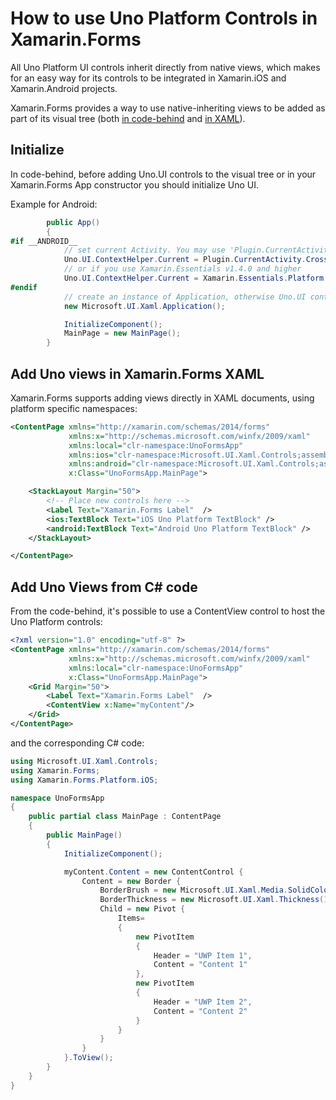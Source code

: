 ﻿# How to use Uno Platform Controls in Xamarin.Forms

All Uno Platform UI controls inherit directly from native views, which makes for an easy way for its controls to be integrated in Xamarin.iOS and Xamarin.Android projects.

Xamarin.Forms provides a way to use native-inheriting views to be added as part of its visual tree (both [in code-behind](https://docs.microsoft.com/en-us/xamarin/xamarin-forms/platform/native-views/code) and [in XAML](https://docs.microsoft.com/en-us/xamarin/xamarin-forms/platform/native-views/xaml)).

## Initialize

In code-behind, before adding Uno.UI controls to the visual tree or in your Xamarin.Forms App constructor you should initialize Uno UI. 

Example for Android:

```csharp
        public App()
        {
#if __ANDROID__
            // set current Activity. You may use 'Plugin.CurrentActivity' NuGet package
            Uno.UI.ContextHelper.Current = Plugin.CurrentActivity.CrossCurrentActivity.Current.Activity;
            // or if you use Xamarin.Essentials v1.4.0 and higher
            Uno.UI.ContextHelper.Current = Xamarin.Essentials.Platform.CurrentActivity;
#endif
            // create an instance of Application, otherwise Uno.UI controls won't work in Xamarin.Forms
            new Microsoft.UI.Xaml.Application();

            InitializeComponent();
            MainPage = new MainPage();
        }

```

## Add Uno views in Xamarin.Forms XAML

Xamarin.Forms supports adding views directly in XAML documents, using platform specific namespaces: 

```xml
<ContentPage xmlns="http://xamarin.com/schemas/2014/forms"
             xmlns:x="http://schemas.microsoft.com/winfx/2009/xaml"
             xmlns:local="clr-namespace:UnoFormsApp"
             xmlns:ios="clr-namespace:Microsoft.UI.Xaml.Controls;assembly=Uno.UI;targetPlatform=iOS"
             xmlns:android="clr-namespace:Microsoft.UI.Xaml.Controls;assembly=Uno.UI;targetPlatform=Android"
             x:Class="UnoFormsApp.MainPage">

    <StackLayout Margin="50">
        <!-- Place new controls here -->
        <Label Text="Xamarin.Forms Label"  />
        <ios:TextBlock Text="iOS Uno Platform TextBlock" />
        <android:TextBlock Text="Android Uno Platform TextBlock" />
    </StackLayout>

</ContentPage>
```

## Add Uno Views from C# code

From the code-behind, it's possible to use a ContentView control to host the Uno Platform controls:

```xml
<?xml version="1.0" encoding="utf-8" ?>
<ContentPage xmlns="http://xamarin.com/schemas/2014/forms"
             xmlns:x="http://schemas.microsoft.com/winfx/2009/xaml"
             xmlns:local="clr-namespace:UnoFormsApp"
             x:Class="UnoFormsApp.MainPage">
    <Grid Margin="50">
        <Label Text="Xamarin.Forms Label"  />
        <ContentView x:Name="myContent"/>
    </Grid>
</ContentPage>
```

and the corresponding C# code:

```csharp
using Microsoft.UI.Xaml.Controls;
using Xamarin.Forms;
using Xamarin.Forms.Platform.iOS;

namespace UnoFormsApp
{
    public partial class MainPage : ContentPage
    {
        public MainPage()
        {
            InitializeComponent();

            myContent.Content = new ContentControl {
                Content = new Border {
                    BorderBrush = new Microsoft.UI.Xaml.Media.SolidColorBrush(Microsoft.UI.Colors.Gray),
                    BorderThickness = new Microsoft.UI.Xaml.Thickness(1),
                    Child = new Pivot {
                        Items=
                        {
                            new PivotItem
                            {
                                Header = "UWP Item 1",
                                Content = "Content 1"
                            },
                            new PivotItem
                            {
                                Header = "UWP Item 2",
                                Content = "Content 2"
                            }
                        }
                    }
                }
            }.ToView();
        }
    }
}
```

